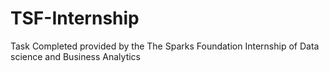 # TSF-Internship
Task Completed provided by the The Sparks Foundation Internship of Data science and Business Analytics
